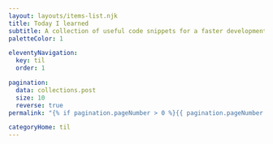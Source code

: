 ```yaml
---
layout: layouts/items-list.njk
title: Today I learned
subtitle: A collection of useful code snippets for a faster development.<br>Reading time &lt; 5 mins
paletteColor: 1

eleventyNavigation:
  key: til
  order: 1

pagination:
  data: collections.post
  size: 10
  reverse: true
permalink: "{% if pagination.pageNumber > 0 %}{{ pagination.pageNumber }}/{% endif %}/"

categoryHome: til
---
```

